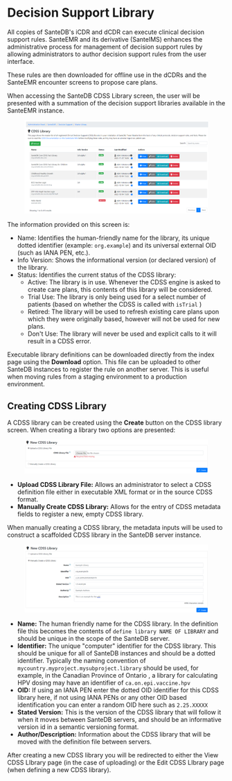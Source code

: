 # Decision Support Library

All copies of SanteDB's iCDR and dCDR can execute clinical decision support rules. SanteEMR and its derivative (SanteIMS) enhances the administrative process for management of decision support rules by allowing administrators to author decision support rules from the user interface.&#x20;

These rules are then downloaded for offline use in the dCDRs and the SanteEMR encounter screens to propose care plans.

When accessing the SanteDB CDSS Library screen, the user will be presented with a summation of the decision support libraries available in the SanteEMR instance.

<figure><img src="../../../../../.gitbook/assets/image (2).png" alt=""><figcaption></figcaption></figure>

The information provided on this screen is:

* Name: Identifies the human-friendly name for the library, its unique dotted identifier (example: `org.example`) and its universal external OID (such as IANA PEN, etc.).
* Info Version: Shows the informational version (or declared version) of the library.&#x20;
* Status: Identifies the current status of the CDSS library:
  * Active: The library is in use. Whenever the CDSS engine is asked to create care plans, this contents of this library will be considered.
  * Trial Use: The library is only being used for a select number of patients (based on whether the CDSS is called with `isTrial` )
  * Retired: The library will be used to refresh existing care plans upon which they were originally based, however will not be used for new plans.
  * Don't Use: The library will never be used and explicit calls to it will result in a CDSS error.

Executable library definitions can be downloaded directly from the index page using the **Download** option. This file can be uploaded to other SanteDB instances to register the rule on another server. This is useful when moving rules from a staging environment to a production environment.

## Creating CDSS Library

A CDSS library can be created using the **Create** button on the CDSS library screen. When creating a library two options are presented:

<figure><img src="../../../../../.gitbook/assets/image (3).png" alt=""><figcaption></figcaption></figure>

* **Upload CDSS Library File:** Allows an administrator to select a CDSS definition file either in executable XML format or in the source CDSS format.
* **Manually Create CDSS Library:** Allows for the entry of CDSS metadata fields to register a new, empty CDSS library.

When manually creating a CDSS library, the metadata inputs will be used to construct a scaffolded CDSS library in the SanteDB server instance.

<figure><img src="../../../../../.gitbook/assets/image (4).png" alt=""><figcaption></figcaption></figure>

* **Name:** The human friendly name for the CDSS library. In the definition file this becomes the contents of `define library NAME OF LIBRARY` and should be unique in the scope of the SanteDB server.
* **Identifier:** The unique "computer" identifier for the CDSS library. This should be unique for all of SanteDB instances and should be a dotted identifier. Typically the naming convention of `mycountry.myproject.mysubproject.library` should be used, for example, in the Canadian Province of Ontario , a library for calculating HPV dosing may have an identifier of `ca.on.epi.vaccine.hpv`
* **OID:** If using an IANA PEN enter the dotted OID identifier for this CDSS library here, if not using IANA PENs or any other OID based identification you can enter a random OID here such as `2.25.XXXXX`
* **Stated Version:** This is the version of the CDSS library that will follow it when it moves between SanteDB servers, and should be an informative version id in a semantic versioning format.
* **Author/Description:** Information about the CDSS library that will be moved with the definition file between servers.

After creating a new CDSS library you will be redirected to either the View CDSS LIbrary page (in the case of uploading) or the Edit CDSS LIbrary page (when defining a new CDSS library).
